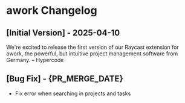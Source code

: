 # awork Changelog

## [Initial Version] - 2025-04-10

We're excited to release the first version of our Raycast extension for awork, the powerful, but intuitive project management software from Germany.
– Hypercode

## [Bug Fix] - {PR_MERGE_DATE}

- Fix error when searching in projects and tasks
